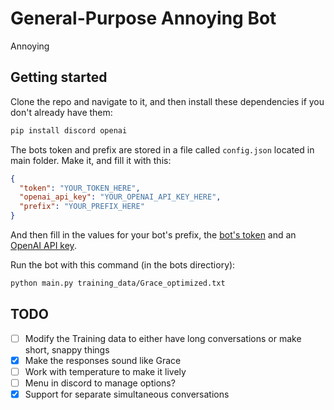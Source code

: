 # General-Purpose Annoying Bot

Annoying

## Getting started

Clone the repo and navigate to it, and then install these dependencies if you don't already have them:

```bash
pip install discord openai
```

The bots token and prefix are stored in a file called `config.json` located in main folder. Make it, and fill it with this:

```json
{
  "token": "YOUR_TOKEN_HERE",
  "openai_api_key": "YOUR_OPENAI_API_KEY_HERE",
  "prefix": "YOUR_PREFIX_HERE"
}
```

And then fill in the values for your bot's prefix, the [bot's token](https://discord.com/developers/applications) and an [OpenAI API key](https://openai.com/api).

Run the bot with this command (in the bots directiory):

```bash
python main.py training_data/Grace_optimized.txt
```

## TODO

- [ ] Modify the Training data to either have long conversations or make short, snappy things
- [x] Make the responses sound like Grace
- [ ] Work with temperature to make it lively
- [ ] Menu in discord to manage options?
- [x] Support for separate simultaneous conversations
